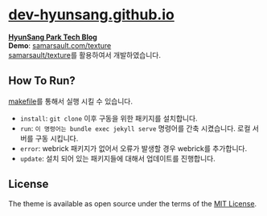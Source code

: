 # [dev-hyunsang.github.io](https://www.parkhyunsang.com)
**[HyunSang Park Tech Blog](https://www.parkhyunsang.com)**  
**Demo**: [samarsault.com/texture](https://samarsault.com/texture)  
[samarsault/texture](https://github.com/samarsault/texture)를 활용하여서 개발하였습니다.

## How To Run?
[makefile](./makefile)를 통해서 실행 시킬 수 있습니다. 

- `install`: `git clone` 이후 구동을 위한 패키지를 설치합니다. 
- `run`: `이 명령어는 bundle exec jekyll serve` 명령어를 간축 시켰습니다. 로컬 서버를 구동 시킵니다.
- `error`: webrick 패키지가 없어서 오류가 발생할 경우 webrick를 추가합니다.
- `update`: 설치 되어 있는 패키지들에 대해서 업데이트를 진행합니다.

## License
The theme is available as open source under the terms of the [MIT License](https://opensource.org/licenses/MIT).

